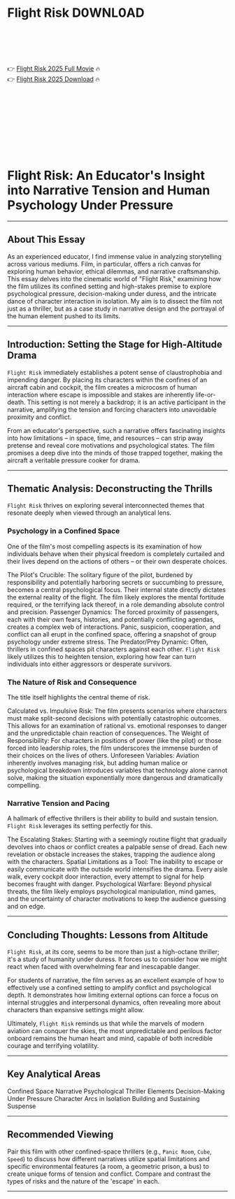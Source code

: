 # Flight Risk D0WNL0AD

<br><br><br><br>


👉 <a href="https://James-nowestlimwell1978.github.io/vusmsdhvpn/">Flight Risk 2025 Full Movie</a> 🔥
<br>
👉 <a href="https://James-nowestlimwell1978.github.io/vusmsdhvpn/">Flight Risk 2025 Download</a> 🔥


<br><br><br><br><br><br><br><br>



# Flight Risk: An Educator's Insight into Narrative Tension and Human Psychology Under Pressure

---

## About This Essay

As an experienced educator, I find immense value in analyzing storytelling across various mediums. Film, in particular, offers a rich canvas for exploring human behavior, ethical dilemmas, and narrative craftsmanship. This essay delves into the cinematic world of "Flight Risk," examining how the film utilizes its confined setting and high-stakes premise to explore psychological pressure, decision-making under duress, and the intricate dance of character interaction in isolation. My aim is to dissect the film not just as a thriller, but as a case study in narrative design and the portrayal of the human element pushed to its limits.

---

## Introduction: Setting the Stage for High-Altitude Drama

`Flight Risk` immediately establishes a potent sense of claustrophobia and impending danger. By placing its characters within the confines of an aircraft cabin and cockpit, the film creates a microcosm of human interaction where escape is impossible and stakes are inherently life-or-death. This setting is not merely a backdrop; it is an active participant in the narrative, amplifying the tension and forcing characters into unavoidable proximity and conflict.

From an educator's perspective, such a narrative offers fascinating insights into how limitations – in space, time, and resources – can strip away pretense and reveal core motivations and psychological states. The film promises a deep dive into the minds of those trapped together, making the aircraft a veritable pressure cooker for drama.

---

## Thematic Analysis: Deconstructing the Thrills

`Flight Risk` thrives on exploring several interconnected themes that resonate deeply when viewed through an analytical lens.

### Psychology in a Confined Space

One of the film's most compelling aspects is its examination of how individuals behave when their physical freedom is completely curtailed and their lives depend on the actions of others – or their own desperate choices.

   The Pilot's Crucible: The solitary figure of the pilot, burdened by responsibility and potentially harboring secrets or succumbing to pressure, becomes a central psychological focus. Their internal state directly dictates the external reality of the flight. The film likely explores the mental fortitude required, or the terrifying lack thereof, in a role demanding absolute control and precision.
   Passenger Dynamics: The forced proximity of passengers, each with their own fears, histories, and potentially conflicting agendas, creates a complex web of interactions. Panic, suspicion, cooperation, and conflict can all erupt in the confined space, offering a snapshot of group psychology under extreme stress.
   The Predator/Prey Dynamic: Often, thrillers in confined spaces pit characters against each other. `Flight Risk` likely utilizes this to heighten tension, exploring how fear can turn individuals into either aggressors or desperate survivors.

### The Nature of Risk and Consequence

The title itself highlights the central theme of risk.

   Calculated vs. Impulsive Risk: The film presents scenarios where characters must make split-second decisions with potentially catastrophic outcomes. This allows for an examination of rational vs. emotional responses to danger and the unpredictable chain reaction of consequences.
   The Weight of Responsibility: For characters in positions of power (like the pilot) or those forced into leadership roles, the film underscores the immense burden of their choices on the lives of others.
   Unforeseen Variables: Aviation inherently involves managing risk, but adding human malice or psychological breakdown introduces variables that technology alone cannot solve, making the situation exponentially more dangerous and dramatically compelling.

### Narrative Tension and Pacing

A hallmark of effective thrillers is their ability to build and sustain tension. `Flight Risk` leverages its setting perfectly for this.

   The Escalating Stakes: Starting with a seemingly routine flight that gradually devolves into chaos or conflict creates a palpable sense of dread. Each new revelation or obstacle increases the stakes, trapping the audience along with the characters.
   Spatial Limitations as a Tool: The inability to escape or easily communicate with the outside world intensifies the drama. Every aisle walk, every cockpit door interaction, every attempt to signal for help becomes fraught with danger.
   Psychological Warfare: Beyond physical threats, the film likely employs psychological manipulation, mind games, and the uncertainty of character motivations to keep the audience guessing and on edge.

---

## Concluding Thoughts: Lessons from Altitude

`Flight Risk`, at its core, seems to be more than just a high-octane thriller; it's a study of humanity under duress. It forces us to consider how we might react when faced with overwhelming fear and inescapable danger.

For students of narrative, the film serves as an excellent example of how to effectively use a confined setting to amplify conflict and psychological depth. It demonstrates how limiting external options can force a focus on internal struggles and interpersonal dynamics, often revealing more about characters than expansive settings might allow.

Ultimately, `Flight Risk` reminds us that while the marvels of modern aviation can conquer the skies, the most unpredictable and perilous factor onboard remains the human heart and mind, capable of both incredible courage and terrifying volatility.

---

## Key Analytical Areas

   Confined Space Narrative
   Psychological Thriller Elements
   Decision-Making Under Pressure
   Character Arcs in Isolation
   Building and Sustaining Suspense

---

## Recommended Viewing

Pair this film with other confined-space thrillers (e.g., `Panic Room`, `Cube`, `Speed`) to discuss how different narratives utilize spatial limitations and specific environmental features (a room, a geometric prison, a bus) to create unique forms of tension and conflict. Compare and contrast the types of risks and the nature of the 'escape' in each.

---


